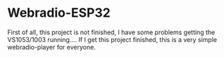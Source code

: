 # Webradio-ESP32
First of all, this project is not finished, I have some problems getting the VS1053/1003 running.... 
If I get this project finished, this is a very simple webradio-player for everyone.